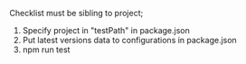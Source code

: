 Checklist must be sibling to project;
1. Specify project in "testPath" in package.json
2. Put latest versions data to configurations in package.json
3. npm run test